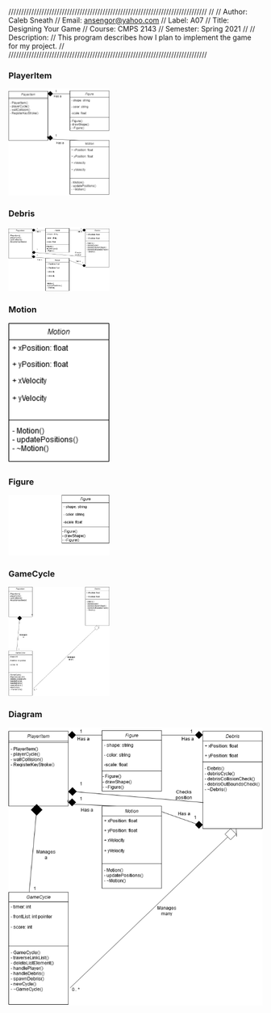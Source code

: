 //////////////////////////////////////////////////////////////////////////////
// 
// Author:           Caleb Sneath
// Email:            ansengor@yahoo.com
// Label:            A07
// Title:            Designing Your Game
// Course:           CMPS 2143
// Semester:         Spring 2021
//
// Description:
//       This program describes how I plan to implement the game for my project.
//       
//////////////////////////////////////////////////////////////////////////////

### PlayerItem

<img src="https://github.com/CalebSneath/2143-OOP-sneath/blob/main/Assignments/A07/PlayerItem.png" width="200">

### Debris

<img src="https://github.com/CalebSneath/2143-OOP-sneath/blob/main/Assignments/A07/Debris.png" width="200">

### Motion

<img src="https://github.com/CalebSneath/2143-OOP-sneath/blob/main/Assignments/A07/Motion.png" width="200">

### Figure

<img src="https://github.com/CalebSneath/2143-OOP-sneath/blob/main/Assignments/A07/Figure.png" width="200">

### GameCycle

<img src="https://github.com/CalebSneath/2143-OOP-sneath/blob/main/Assignments/A07/GameCycle.png" width="200">

### Diagram

<img src="https://github.com/CalebSneath/2143-OOP-sneath/blob/main/Assignments/A07/Diagram.png" width="800">
